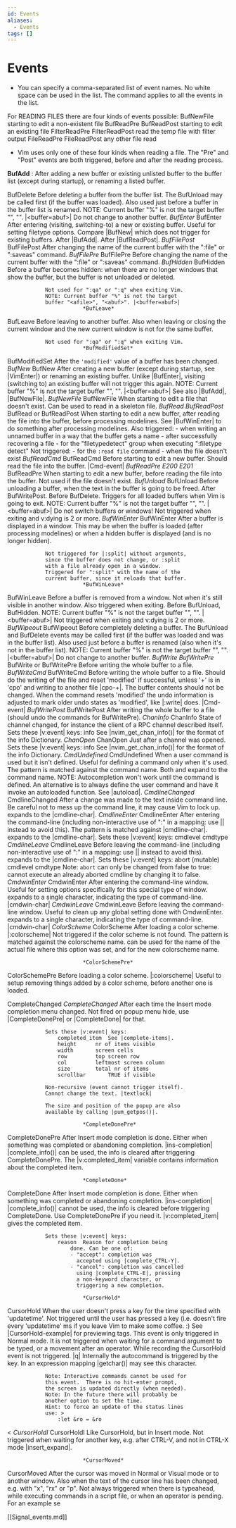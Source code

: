 ```yaml
---
id: Events
aliases:
  - Events
tags: []
---
```


# Events

- You can specify a comma-separated list of event names. No white space can be
  used in the list. The command applies to all the events in the list.

For READING FILES there are four kinds of events possible:
BufNewFile starting to edit a non-existent file
BufReadPre BufReadPost starting to edit an existing file
FilterReadPre FilterReadPost read the temp file with filter output
FileReadPre FileReadPost any other file read

- Vim uses only one of these four kinds when reading a file. The "Pre" and "Post"
  events are both triggered, before and after the reading process.

**BufAdd** : After adding a new buffer or existing unlisted buffer to the buffer list
(except during startup), or renaming a listed buffer.

BufDelete Before deleting a buffer from the buffer list.
The BufUnload may be called first (if the
buffer was loaded).
Also used just before a buffer in the buffer
list is renamed.
NOTE: Current buffer "%" is not the target
buffer "<afile>", "<abuf>". |<buffer=abuf>|
Do not change to another buffer.
_BufEnter_
BufEnter After entering (visiting, switching-to) a new
or existing buffer. Useful for setting
filetype options. Compare |BufNew| which
does not trigger for existing buffers.
After |BufAdd|.
After |BufReadPost|.
_BufFilePost_
BufFilePost After changing the name of the current buffer
with the ":file" or ":saveas" command.
_BufFilePre_
BufFilePre Before changing the name of the current buffer
with the ":file" or ":saveas" command.
_BufHidden_
BufHidden Before a buffer becomes hidden: when there are
no longer windows that show the buffer, but
the buffer is not unloaded or deleted.

    			Not used for ":qa" or ":q" when exiting Vim.
    			NOTE: Current buffer "%" is not the target
    			buffer "<afile>", "<abuf>". |<buffer=abuf>|
    						*BufLeave*

BufLeave Before leaving to another buffer. Also when
leaving or closing the current window and the
new current window is not for the same buffer.

    			Not used for ":qa" or ":q" when exiting Vim.
    						*BufModifiedSet*

BufModifiedSet After the `'modified'` value of a buffer has
been changed.
_BufNew_
BufNew After creating a new buffer (except during
startup, see |VimEnter|) or renaming an
existing buffer. Unlike |BufEnter|, visiting
(switching to) an existing buffer will not
trigger this again.
NOTE: Current buffer "%" is not the target
buffer "<afile>", "<abuf>". |<buffer=abuf>|
See also |BufAdd|, |BufNewFile|.
_BufNewFile_
BufNewFile When starting to edit a file that doesn't
exist. Can be used to read in a skeleton
file.
_BufRead_ _BufReadPost_
BufRead or BufReadPost When starting to edit a new buffer, after
reading the file into the buffer, before
processing modelines. See |BufWinEnter| to do
something after processing modelines.
Also triggered: - when writing an unnamed buffer in a way that
the buffer gets a name - after successfully recovering a file - for the "filetypedetect" group when
executing ":filetype detect"
Not triggered: - for the `:read file` command - when the file doesn't exist
_BufReadCmd_
BufReadCmd Before starting to edit a new buffer. Should
read the file into the buffer. |Cmd-event|
_BufReadPre_ _E200_ _E201_
BufReadPre When starting to edit a new buffer, before
reading the file into the buffer. Not used
if the file doesn't exist.
_BufUnload_
BufUnload Before unloading a buffer, when the text in
the buffer is going to be freed.
After BufWritePost.
Before BufDelete.
Triggers for all loaded buffers when Vim is
going to exit.
NOTE: Current buffer "%" is not the target
buffer "<afile>", "<abuf>". |<buffer=abuf>|
Do not switch buffers or windows!
Not triggered when exiting and v:dying is 2 or
more.
_BufWinEnter_
BufWinEnter After a buffer is displayed in a window. This
may be when the buffer is loaded (after
processing modelines) or when a hidden buffer
is displayed (and is no longer hidden).

    			Not triggered for |:split| without arguments,
    			since the buffer does not change, or :split
    			with a file already open in a window.
    			Triggered for ":split" with the name of the
    			current buffer, since it reloads that buffer.
    						*BufWinLeave*

BufWinLeave Before a buffer is removed from a window.
Not when it's still visible in another window.
Also triggered when exiting.
Before BufUnload, BufHidden.
NOTE: Current buffer "%" is not the target
buffer "<afile>", "<abuf>". |<buffer=abuf>|
Not triggered when exiting and v:dying is 2 or
more.
_BufWipeout_
BufWipeout Before completely deleting a buffer. The
BufUnload and BufDelete events may be called
first (if the buffer was loaded and was in the
buffer list). Also used just before a buffer
is renamed (also when it's not in the buffer
list).
NOTE: Current buffer "%" is not the target
buffer "<afile>", "<abuf>". |<buffer=abuf>|
Do not change to another buffer.
_BufWrite_ _BufWritePre_
BufWrite or BufWritePre Before writing the whole buffer to a file.
_BufWriteCmd_
BufWriteCmd Before writing the whole buffer to a file.
Should do the writing of the file and reset
'modified' if successful, unless '+' is in
'cpo' and writing to another file |cpo-+|.
The buffer contents should not be changed.
When the command resets 'modified' the undo
information is adjusted to mark older undo
states as 'modified', like |:write| does.
|Cmd-event|
_BufWritePost_
BufWritePost After writing the whole buffer to a file
(should undo the commands for BufWritePre).
_ChanInfo_
ChanInfo State of channel changed, for instance the
client of a RPC channel described itself.
Sets these |v:event| keys:
info
See |nvim_get_chan_info()| for the format of
the info Dictionary.
_ChanOpen_
ChanOpen Just after a channel was opened.
Sets these |v:event| keys:
info
See |nvim_get_chan_info()| for the format of
the info Dictionary.
_CmdUndefined_
CmdUndefined When a user command is used but it isn't
defined. Useful for defining a command only
when it's used. The pattern is matched
against the command name. Both <amatch> and
<afile> expand to the command name.
NOTE: Autocompletion won't work until the
command is defined. An alternative is to
always define the user command and have it
invoke an autoloaded function. See |autoload|.
_CmdlineChanged_
CmdlineChanged After a change was made to the text inside
command line. Be careful not to mess up the
command line, it may cause Vim to lock up.
<afile> expands to the |cmdline-char|.
_CmdlineEnter_
CmdlineEnter After entering the command-line (including
non-interactive use of ":" in a mapping: use
|<Cmd>| instead to avoid this).
The pattern is matched against |cmdline-char|.
<afile> expands to the |cmdline-char|.
Sets these |v:event| keys:
cmdlevel
cmdtype
_CmdlineLeave_
CmdlineLeave Before leaving the command-line (including
non-interactive use of ":" in a mapping: use
|<Cmd>| instead to avoid this).
<afile> expands to the |cmdline-char|.
Sets these |v:event| keys:
abort (mutable)
cmdlevel
cmdtype
Note: `abort` can only be changed from false
to true: cannot execute an already aborted
cmdline by changing it to false.
_CmdwinEnter_
CmdwinEnter After entering the command-line window.
Useful for setting options specifically for
this special type of window.
<afile> expands to a single character,
indicating the type of command-line.
|cmdwin-char|
_CmdwinLeave_
CmdwinLeave Before leaving the command-line window.
Useful to clean up any global setting done
with CmdwinEnter.
<afile> expands to a single character,
indicating the type of command-line.
|cmdwin-char|
_ColorScheme_
ColorScheme After loading a color scheme. |:colorscheme|
Not triggered if the color scheme is not
found.
The pattern is matched against the
colorscheme name. <afile> can be used for the
name of the actual file where this option was
set, and <amatch> for the new colorscheme
name.

    						*ColorSchemePre*

ColorSchemePre Before loading a color scheme. |:colorscheme|
Useful to setup removing things added by a
color scheme, before another one is loaded.

CompleteChanged _CompleteChanged_
After each time the Insert mode completion
menu changed. Not fired on popup menu hide,
use |CompleteDonePre| or |CompleteDone| for
that.

    			Sets these |v:event| keys:
    			    completed_item	See |complete-items|.
    			    height		nr of items visible
    			    width		screen cells
    			    row			top screen row
    			    col			leftmost screen column
    			    size		total nr of items
    			    scrollbar		TRUE if visible

    			Non-recursive (event cannot trigger itself).
    			Cannot change the text. |textlock|

    			The size and position of the popup are also
    			available by calling |pum_getpos()|.

    						*CompleteDonePre*

CompleteDonePre After Insert mode completion is done. Either
when something was completed or abandoning
completion. |ins-completion|
|complete_info()| can be used, the info is
cleared after triggering CompleteDonePre.
The |v:completed_item| variable contains
information about the completed item.

    						*CompleteDone*

CompleteDone After Insert mode completion is done. Either
when something was completed or abandoning
completion. |ins-completion|
|complete_info()| cannot be used, the info is
cleared before triggering CompleteDone. Use
CompleteDonePre if you need it.
|v:completed_item| gives the completed item.

    			Sets these |v:event| keys:
    			    reason	Reason for completion being
    					done. Can be one of:
    					- "accept": completion was
    					  accepted using |complete_CTRL-Y|.
    					- "cancel": completion was cancelled
    					  using |complete_CTRL-E|, pressing
    					  a non-keyword character, or
    					  triggering a new completion.

    						*CursorHold*

CursorHold When the user doesn't press a key for the time
specified with 'updatetime'. Not triggered
until the user has pressed a key (i.e. doesn't
fire every 'updatetime' ms if you leave Vim to
make some coffee. :) See |CursorHold-example|
for previewing tags.
This event is only triggered in Normal mode.
It is not triggered when waiting for a command
argument to be typed, or a movement after an
operator.
While recording the CursorHold event is not
triggered. |q|
_<CursorHold>_
Internally the autocommand is triggered by the
<CursorHold> key. In an expression mapping
|getchar()| may see this character.

    			Note: Interactive commands cannot be used for
    			this event.  There is no hit-enter prompt,
    			the screen is updated directly (when needed).
    			Note: In the future there will probably be
    			another option to set the time.
    			Hint: to force an update of the status lines
    			use: >
    				:let &ro = &ro

<
_CursorHoldI_
CursorHoldI Like CursorHold, but in Insert mode. Not
triggered when waiting for another key, e.g.
after CTRL-V, and not in CTRL-X mode
|insert_expand|.

    						*CursorMoved*

CursorMoved After the cursor was moved in Normal or Visual
mode or to another window. Also when the text
of the cursor line has been changed, e.g. with
"x", "rx" or "p".
Not always triggered when there is typeahead,
while executing commands in a script file, or
when an operator is pending.
For an example se

[[Signal_events.md]]
